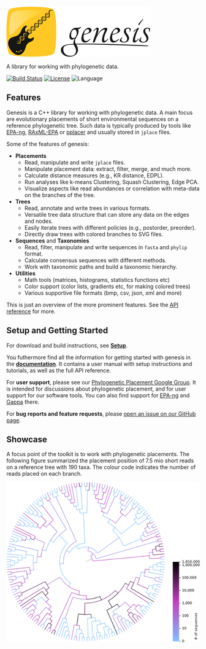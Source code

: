 [![genesis](/doc/logo/logo_readme.png?raw=true "genesis")](http://genesis-lib.org/)

A library for working with phylogenetic data.

[![Build Status](https://travis-ci.org/lczech/genesis.svg?branch=master)](https://travis-ci.org/lczech/genesis)
[![License](https://img.shields.io/badge/license-GPLv3-blue.svg)](http://www.gnu.org/licenses/gpl.html)
![Language](https://img.shields.io/badge/language-C%2B%2B11-lightgrey.svg)
<!--![Language](https://img.shields.io/badge/language-python-lightgrey.svg)-->

Features
-------------------

Genesis is a C++ library for working with phylogenetic data.
A main focus are evolutionary placements of short environmental sequences
on a reference phylogenetic tree.
Such data is typically produced by tools like [EPA-ng](https://github.com/Pbdas/epa-ng),
[RAxML-EPA](http://sco.h-its.org/exelixis/web/software/epa/index.html) or
[pplacer](http://matsen.fhcrc.org/pplacer/) and usually stored in `jplace` files.

Some of the features of genesis:

 *  **Placements**
     *  Read, manipulate and write `jplace` files.
     *  Manipulate placement data: extract, filter, merge, and much more.
     *  Calculate distance measures (e.g., KR distance, EDPL).
     *  Run analyses like k-means Clustering, Squash Clustering, Edge PCA.
     *  Visualize aspects like read abundances or correlation with meta-data on the branches of the tree.
 *  **Trees**
     *  Read, annotate and write trees in various formats.
     *  Versatile tree data structure that can store any data on the edges and nodes.
     *  Easily iterate trees with different policies (e.g., postorder, preorder).
     *  Directly draw trees with colored branches to SVG files.
 *  **Sequences** and **Taxonomies**
     * Read, filter, manipulate and write sequences in `fasta` and `phylip` format.
     * Calculate consensus sequences with different methods.
     * Work with taxonomic paths and build a taxonomic hierarchy.
 *  **Utilities**
     * Math tools (matrices, histograms, statistics functions etc)
     * Color support (color lists, gradients etc, for making colored trees)
     * Various supportive file formats (bmp, csv, json, xml and more)

This is just an overview of the more prominent features.
See the [API reference](http://doc.genesis-lib.org/namespaces.html) for more.

Setup and Getting Started
-------------------

<!--
The functionality of genesis can be used in two ways:

 *  As a C++ library.
 *  As a Python module.
-->

For download and build instructions, see **[Setup](http://doc.genesis-lib.org/setup.html)**.

You futhermore find all the information for getting started with genesis in the
**[documentation](http://doc.genesis-lib.org/)**.
It contains a user manual with setup instructions and tutorials, as well as the full API reference.

For **user support**, please see our [Phylogenetic Placement Google Group](https://groups.google.com/forum/#!forum/phylogenetic-placement).
It is intended for discussions about phylogenetic placement,
and for user support for our software tools.
You can also find support for [EPA-ng](https://github.com/Pbdas/epa-ng)
and [Gappa](https://github.com/lczech/gappa) there.

For **bug reports and feature requests**, please
[open an issue on our GitHub page](https://github.com/lczech/genesis/issues).

Showcase
-------------------

A focus point of the toolkit is to work with phylogenetic placements.
The following figure summarized the placement position of 7.5 mio short reads on a
reference tree with 190 taxa. The colour code indicates the number of reads placed
on each branch.

![Phylogenetic tree with coloured branches.](/doc/png/placement/visualize_placements.png?raw=true "Phylogenetic tree with coloured branches.")
